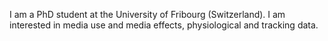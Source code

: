 I am a PhD student at the University of Fribourg (Switzerland). I am interested in media use and media effects, physiological and tracking data.
